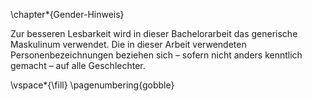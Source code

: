 \chapter*{Gender-Hinweis}


Zur besseren Lesbarkeit wird in dieser Bachelorarbeit das generische Maskulinum verwendet. Die in dieser Arbeit verwendeten Personenbezeichnungen beziehen sich – sofern nicht anders kenntlich gemacht – auf alle Geschlechter.

\vspace*{\fill}
\pagenumbering{gobble}
